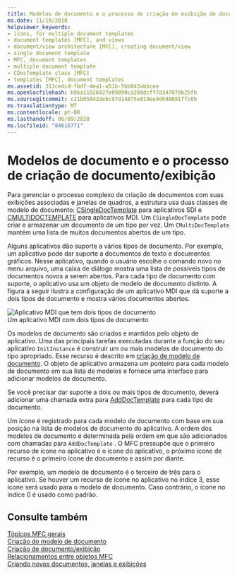 ```yaml
---
title: Modelos de documento e o processo de criação de exibição de documento
ms.date: 11/19/2018
helpviewer_keywords:
- icons, for multiple document templates
- document templates [MFC], and views
- document/view architecture [MFC], creating document/view
- single document template
- MFC, document templates
- multiple document template
- CDocTemplate class [MFC]
- templates [MFC], document templates
ms.assetid: 311ce4cd-fbdf-4ea1-a51b-5bb043abbcee
ms.openlocfilehash: b96a11926927e89890ca268dcff7d347079b25fb
ms.sourcegitcommit: c21b05042debc97d14875e019ee9d698691ffc0b
ms.translationtype: MT
ms.contentlocale: pt-BR
ms.lasthandoff: 06/09/2020
ms.locfileid: "84615771"
---
```

# <a name="document-templates-and-the-documentview-creation-process"></a>Modelos de documento e o processo de criação de documento/exibição

Para gerenciar o processo complexo de criação de documentos com suas exibições associadas e janelas de quadros, a estrutura usa duas classes de modelo de documento: [CSingleDocTemplate](reference/csingledoctemplate-class.md) para aplicativos SDI e [CMULTIDOCTEMPLATE](reference/cmultidoctemplate-class.md) para aplicativos MDI. Um `CSingleDocTemplate` pode criar e armazenar um documento de um tipo por vez. Um `CMultiDocTemplate` mantém uma lista de muitos documentos abertos de um tipo.

Alguns aplicativos dão suporte a vários tipos de documento. Por exemplo, um aplicativo pode dar suporte a documentos de texto e documentos gráficos. Nesse aplicativo, quando o usuário escolhe o comando novo no menu arquivo, uma caixa de diálogo mostra uma lista de possíveis tipos de documentos novos a serem abertos. Para cada tipo de documento com suporte, o aplicativo usa um objeto de modelo de documento distinto. A figura a seguir ilustra a configuração de um aplicativo MDI que dá suporte a dois tipos de documento e mostra vários documentos abertos.

![Aplicativo MDI que tem dois tipos de documento](../mfc/media/vc387h1.gif "Aplicativo MDI que tem dois tipos de documento") <br/>
Um aplicativo MDI com dois tipos de documento

Os modelos de documento são criados e mantidos pelo objeto de aplicativo. Uma das principais tarefas executadas durante a função do seu aplicativo `InitInstance` é construir um ou mais modelos de documento do tipo apropriado. Esse recurso é descrito em [criação de modelo de documento](document-template-creation.md). O objeto de aplicativo armazena um ponteiro para cada modelo de documento em sua lista de modelos e fornece uma interface para adicionar modelos de documento.

Se você precisar dar suporte a dois ou mais tipos de documento, deverá adicionar uma chamada extra para [AddDocTemplate](reference/cwinapp-class.md#adddoctemplate) para cada tipo de documento.

Um ícone é registrado para cada modelo de documento com base em sua posição na lista de modelos de documento do aplicativo. A ordem dos modelos de documento é determinada pela ordem em que são adicionados com chamadas para `AddDocTemplate` . O MFC pressupõe que o primeiro recurso de ícone no aplicativo é o ícone do aplicativo, o próximo ícone de recurso é o primeiro ícone de documento e assim por diante.

Por exemplo, um modelo de documento é o terceiro de três para o aplicativo. Se houver um recurso de ícone no aplicativo no índice 3, esse ícone será usado para o modelo de documento. Caso contrário, o ícone no índice 0 é usado como padrão.

## <a name="see-also"></a>Consulte também

[Tópicos MFC gerais](general-mfc-topics.md)<br/>
[Criação do modelo de documento](document-template-creation.md)<br/>
[Criação de documento/exibição](document-view-creation.md)<br/>
[Relacionamentos entre objetos MFC](relationships-among-mfc-objects.md)<br/>
[Criando novos documentos, janelas e exibições](creating-new-documents-windows-and-views.md)
